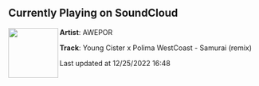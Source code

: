 ## Currently Playing on SoundCloud

[<img align="left" width="100" src="https://i1.sndcdn.com/artworks-VzknlzPW7EJjLxhF-2cZzyg-t500x500.jpg">](https://soundcloud.com/awepor/samurai-remix)

**Artist**: AWEPOR 

**Track**: Young Cister x Polima WestCoast - Samurai (remix)

Last updated at 12/25/2022 16:48
